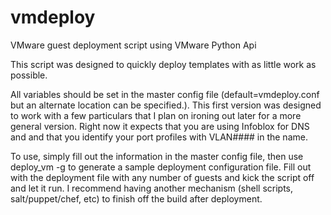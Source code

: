 vmdeploy
========

VMware guest deployment script using VMware Python Api

This script was designed to quickly deploy templates with as little work as possible. 

All variables should be set in the master config file (default=vmdeploy.conf but an alternate location can be specified.). This first version was designed to work with a few particulars that I plan on ironing out later for a more general version. Right now it expects that you are using Infoblox for DNS and and that you identify your port profiles with VLAN#### in the name.

To use, simply fill out the information in the master config file, then use deploy_vm -g to generate a sample deployment configuration file. Fill out with the deployment file with any number of guests and kick the script off and let it run. I recommend having another mechanism (shell scripts, salt/puppet/chef, etc) to finish off the build after deployment.
